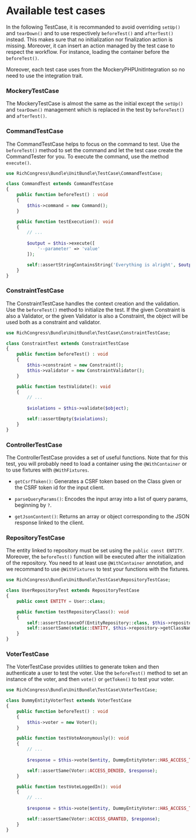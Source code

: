 # Available test cases

In the following TestCase, it is recommanded to avoid overriding `setUp()` and `tearDown()` and to use respectively `beforeTest()` and `afterTest()` instead. This makes sure that no initialization nor finalization action is missing. Moreover, it can insert an action managed by the test case to respect the workflow. For instance, loading the container before the `beforeTest()`.

Moreover, each test case uses from the MockeryPHPUnitIntegration so no need to use the integration trait.


### MockeryTestCase

The MockeryTestCase is almost the same as the initial except the `setUp()` and `tearDown()` management which is replaced in the test by `beforeTest()` and `afterTest()`.


### CommandTestCase

The CommandTestCase helps to focus on the command to test. Use the `beforeTest()` method to set the command and let the test case create the CommandTester for you. To execute the command, use the method `execute()`.

```php
use RichCongress\Bundle\UnitBundle\TestCase\CommandTestCase;

class CommandTest extends CommandTestCase
{
    public function beforeTest() : void
    {
        $this->command = new Command();
    }

    public function testExecution(): void
    {
        // ...
    
        $output = $this->execute([
            '--parameter' => 'value'
        ]);

        self::assertStringContainsString('Everything is alright', $output);
    }
}
```


### ConstraintTestCase

The ConstraintTestCase handles the context creation and the validation. Use the `beforeTest()` method to initialize the test. If the given Constraint is also a Validator, or the given Validator is also a Constraint, the object will be used both as a constraint and validator.

```php
use RichCongress\Bundle\UnitBundle\TestCase\ConstraintTestCase;

class ConstraintTest extends ConstraintTestCase
{
    public function beforeTest() : void
    {
        $this->constraint = new Constraint();
        $this->validator = new ConstraintValidator();
    }

    public function testValidate(): void
    {
        // ...
    
        $violations = $this->validate($object);

        self::assertEmpty($violations);
    }
}
```


### ControllerTestCase

The ControllerTestCase provides a set of useful functions. Note that for this test, you will probably need to load a container using the `@WithContainer` or to use fixtures with `@WithFixtures`.

- `getCsrfToken()`: Generates a CSRF token based on the Class given or the CSRF token id for the input client.

- `parseQueryParams()`: Encodes the input array into a list of query params, beginning by `?`.

- `getJsonContent()`: Returns an array or object corresponding to the JSON response linked to the client.


### RepositoryTestCase

The entity linked to repository must be set using the `public const ENTITY`. Moreover, the `beforeTest()` function will be executed after the initialization of the repository. You need to at least use `@WithContainer` annotation, and we recommand to use `@WithFixtures` to test your functions with the fixtures.

```php
use RichCongress\Bundle\UnitBundle\TestCase\RepositoryTestCase;

class UserRepositoryTest extends RepositoryTestCase
{
    public const ENTITY = User::class;

    public function testRepositoryClass(): void
    {
        self::assertInstanceOf(EntityRepository::class, $this->repository);
        self::assertSame(static::ENTITY, $this->repository->getClassName());
    }
}
```


### VoterTestCase

The VoterTestCase provides utilities to generate token and then authenticate a user to test the voter. Use the `beforeTest()` method to set an instance of the voter, and then `vote()` or `getToken()` to test your voter.

```php
use RichCongress\Bundle\UnitBundle\TestCase\VoterTestCase;

class DummyEntityVoterTest extends VoterTestCase
{
    public function beforeTest() : void
    {
        $this->voter = new Voter();
    }

    public function testVoteAnonymously(): void
    {
        // ...
    
        $response = $this->vote($entity, DummyEntityVoter::HAS_ACCESS_TO_ENTITY);

        self::assertSame(Voter::ACCESS_DENIED, $response);
    }

    public function testVoteLoggedIn(): void
    {
        // ...
    
        $response = $this->vote($entity, DummyEntityVoter::HAS_ACCESS_TO_ENTITY, $user);

        self::assertSame(Voter::ACCESS_GRANTED, $response);
    }
}
```



